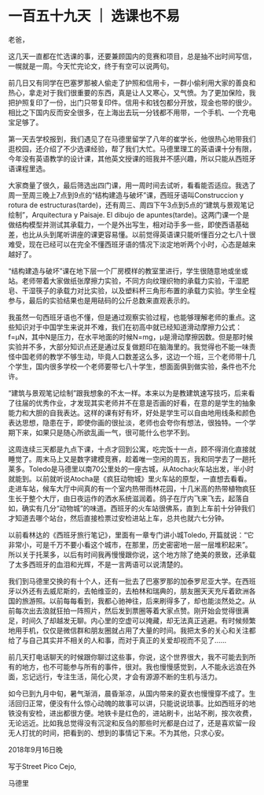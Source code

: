 # 一百五十九天 ｜ 选课也不易

老爸，

 

这几天一直都在忙选课的事，还要兼顾国内的竞赛和项目，总是抽不出时间写信，一幌就是一周。今天忙完论文，终于有空可以说两句。

 

前几日又有同学在巴塞罗那被人偷走了护照和信用卡，一群小偷利用大家的善良和热心，拿走对于我们很重要的东西，真是让人又寒心，又气愤。为了更加保险，我把护照复印了一份，出门只带复印件。信用卡和钱包都分开放，现金也带的很少。相比之下国内反而安全很多，在上海出去玩一分钱都不用带，一个手机、一个充电宝足够了。

 

第一天去学校报到，我们遇见了在马德里留学了八年的崔学长，他很热心地带我们逛校园，还介绍了不少选课经验，帮了我们大忙。马德里理工的英语课十分有限，今年没有英语教学的设计课，其他英文授课的班我并不感兴趣，所以只能从西班牙语课程里选。

大家商量了很久，最后筛选出四门课，用一周时间去试听，看看能否适应。我选了周一至周三晚上7点到9点的“结构建造与破坏”课，西班牙语叫Construccion y rotura de estructuras(tarde)，还有周三、周四下午3点到5点的“建筑与景观笔记绘制”，Arquitectura y Paisaje. El dibujo de apuntes(tarde)。这两门课一个是做结构模型并测试其承载力，一个是外出写生，相对动手多一些，即使西语基础差，也比从头到尾听讲座的课更容易懂。以前觉得英语课只能听懂百分之七八十很难受，现在已经可以在完全不懂西班牙语的情况下淡定地听两个小时，心态是越来越好了。

 

“结构建造与破坏”课在地下层一个厂房模样的教室里进行，学生很随意地或坐或站。老师带着大家做纸张摩擦力实验，不同方向纹理织物的承载力实验，干湿肥皂、干湿筷子的承载力对比实验，以及塑料杯三角形布置的承载力实验。学生全程参与，最后的实验结果也是用砝码的公斤总数来直观表示的。

 

我虽然一句西班牙语也不懂，但是通过观察实验过程，也能够理解老师的重点。这些知识对于中国学生来说并不难，我们在初高中就已经知道滑动摩擦力公式：f=μN，其中N是压力，在水平地面的时候N=mg，μ是滑动摩擦因数。但是那时候实验并不多，大部分知识点还是通过反复做题印在脑海里的。我觉得也不能一味责怪中国老师的教学不够生动，毕竟人口数差这么多，这边一个班，三个老师带十几个学生，国内很多学校一个老师要带七八十学生，想面面俱到做实验，条件也不允许。

 

“建筑与景观笔记绘制”跟我想象的不太一样。本来以为是教建筑速写技巧，后来看了往届的优秀作业，才发现其实老师并不在意是否画的好看，在意的是学生的抽象能力和大胆的自我表达。这样的课有好有坏，好处是学生可以自由地用线条和颜色表达思想，隐患在于，即使你画的很扯淡，老师也会夸你有想法，很独特。一个学期下来，如果只是随心所欲乱画一气，很可能什么也学不到。

 

这周连续三天都是九点下课，十点才回到公寓，吃完饭十一点，顾不得消化直接就睡觉了。周末马上又是数字建模竞赛，趁着唯一空闲的周五，我和同学去了一趟托莱多。Toledo是马德里以南70公里处的一座古城，从Atocha火车站出发，半小时就能到。以前就听说Atocha是《疯狂动物城》里火车站的原型，一直想去看看。走进车站，候车大厅中间真的有一个室内热带雨林花园，十几米高的热带植物疯狂生长于整个大厅，由日夜运作的洒水系统滋润着。鸽子在厅内飞来飞去，起落自如，确实有几分“动物城”的味道。西班牙的火车站很佛系，直到上车前十分钟我们才知道去哪个站台，然后直接检票过安检进站上车，总共也就六七分钟。

 

以前看林达的《西班牙旅行笔记》，里面有一章专门讲小城Toledo, 开篇就说：“它非常小，可是千万不要小看这个城市，在那里，历史密密地一层一层堆积起来”。所以关于托莱多，以后有时间我再慢慢跟你说，这个地方除了绝美的景致，还承载了太多西班牙的血泪和光辉，不是一言两语可以说清楚的。

 

我们到马德里交换的有十个人，还有一批去了巴塞罗那的加泰罗尼亚大学。在西班牙以外还有去威尼斯的，去帕维亚的，去柏林和瑞典的，朋友圈天天充斥着欧洲各国的旅游照。以前每每看到，我都心驰神往，后来刷得多了，却也能淡然处之。从前每次出去浪就狂拍一阵照片，然后发到票圈等着大家点赞。刚开始会觉得很满足，时间久了却越发无聊。内心里的空虚可以掩藏，却无法真正逃避。有时候频繁地用手机，仅仅是微信群和朋友圈就占用了大量的时间。我把太多的关心和关注都给了与自己其实并不相关的人和事，而对于真正的关爱却视而不见了……

 

前几天打电话聊天的时候跟你聊过这些事，你说，这个世界很大，我不可能去到所有的地方，也不可能参与所有的事件，很对。我也慢慢感觉到，人不能永远浪在外面，忘记远行，专注生活，简化心灵，才会有源源不断的生机与活力。

  

如今已到九月中旬，暑气渐消，晨昏渐凉，从国内带来的夏衣也慢慢穿不成了。生活回归正常，便没有什么惊心动魄的故事可以讲，只能说说琐事。比如西班牙的地铁没有安检，进出都很方便。地铁卡是红色的，进站刷卡，出站不刷，按次收费，无论远近。比如我总觉得没有沉淀和反刍的那些时光都是白过了，还是喜欢留一段无人打扰的时间，把看到的、想到的事情记下来。不为其他，只求心安。

 

 

 

2018年9月16日晚

写于Street Pico Cejo,

马德里
